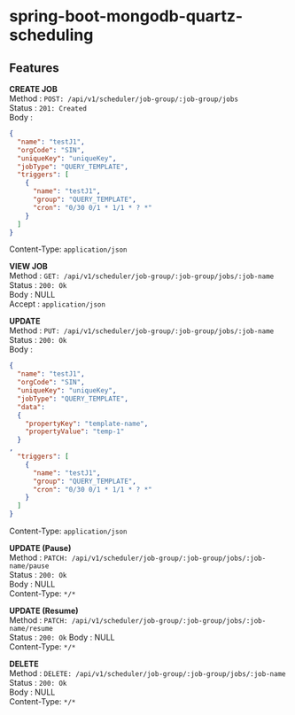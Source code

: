 # spring-boot-mongodb-quartz-scheduling


## Features
**CREATE JOB**  
Method      : `POST: /api/v1/scheduler/job-group/:job-group/jobs`  
Status      : `201: Created`  
Body        :
```json
{
  "name": "testJ1",
  "orgCode": "SIN",
  "uniqueKey": "uniqueKey",
  "jobType": "QUERY_TEMPLATE",
  "triggers": [
    {
      "name": "testJ1",
      "group": "QUERY_TEMPLATE",
      "cron": "0/30 0/1 * 1/1 * ? *"
    }
  ]
}
```
Content-Type: `application/json`

**VIEW JOB**  
Method      : `GET: /api/v1/scheduler/job-group/:job-group/jobs/:job-name`  
Status      : `200: Ok`  
Body        : NULL  
Accept      : `application/json`

**UPDATE**  
Method      : `PUT: /api/v1/scheduler/job-group/:job-group/jobs/:job-name`  
Status      : `200: Ok`   
Body        :
```json
{
  "name": "testJ1",
  "orgCode": "SIN",
  "uniqueKey": "uniqueKey",
  "jobType": "QUERY_TEMPLATE",
  "data":
  {
    "propertyKey": "template-name",
    "propertyValue": "temp-1"
  }
,
  "triggers": [
    {
      "name": "testJ1",
      "group": "QUERY_TEMPLATE",
      "cron": "0/30 0/1 * 1/1 * ? *"
    }
  ]
}
```
Content-Type: `application/json`

**UPDATE (Pause)**  
Method      : `PATCH: /api/v1/scheduler/job-group/:job-group/jobs/:job-name/pause`  
Status      : `200: Ok`   
Body        : NULL  
Content-Type: `*/*`

**UPDATE (Resume)**  
Method      : `PATCH: /api/v1/scheduler/job-group/:job-group/jobs/:job-name/resume`  
Status      : `200: Ok`
Body        : NULL  
Content-Type: `*/*`

**DELETE**  
Method      : `DELETE: /api/v1/scheduler/job-group/:job-group/jobs/:job-name`  
Status      : `200: Ok`  
Body        : NULL  
Content-Type: `*/*`